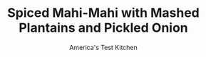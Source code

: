 ---
layout: ../../layouts/MarkdownPostLayout.astro
title: Spiced Mahi-Mahi with Mashed Plantains and Pickled Onion
author: America's Test Kitchen
pubDate: 2023-03-15
description: "Savory mashed plantains perfectly complement jerk-seasoned mahi-mahi in this quick and delicious meal."
image_url: https://res.cloudinary.com/hksqkdlah/image/upload/ar_1:1,c_fill,dpr_2.0,f_auto,fl_lossy.progressive.strip_profile,g_faces:auto,q_auto:low,w_344/SFS_SpicedMahiMahiMashedPlantainsPickledOnions_33_d1l2px
tags: ["Main Courses","Caribbean","Vegetables","Fruit","Fish & Seafood","Light"]
calories: 2335
protein: 44
carbohydrates: 62
fats: 17
fiber: 3
ingredients: ["3 , green plantains, peeled, halved lengthwise, and cut into 1-inch pieces","4 teaspoons, table salt, divided","3 tablespoons, unsalted butter","4 (8-ounce) skinless, mahi-mahi fillet, 1 to 1½ inches thick","2 tablespoons, jerk seasoning","½ teaspoon, pepper","2 tablespoons, vegetable oil","1 recipe, recipe"]
serves: 4
time: "40 minutes"
instructions: ["Place plantains and 2 teaspoons salt in large saucepan, add water to cover by 1 inch, and bring to boil over high heat. Reduce heat to medium and simmer until paring knife can be easily slipped in and out of plantains, 18 to 22 minutes. Reserve 1 cup cooking liquid, drain plantains, and return to pot. Using potato masher, mash plantains until smooth and no lumps remain. Stir in butter, 1 teaspoon salt, and ¾ cup reserved cooking liquid until fully combined. Cover and keep warm. (Adjust plantain consistency with remaining ¼ cup cooking liquid as necessary before serving).","Meanwhile, pat mahi-mahi dry with paper towels and sprinkle with jerk seasoning, pepper, and remaining 1 teaspoon salt. Heat oil in 12-inch nonstick skillet over medium-high heat until just smoking. Add fish and cook until well browned on both sides and registering 140 degrees, 12 to 14 minutes. Serve mahi-mahi with mashed plantains and pickled onion."]
nutrition: ["1660 mg Potassium, K","383 mg Phosphorus, P","72 mg Calcium, Ca","4 mg Iron, Fe","125 mg Magnesium, Mg","1100 mg Sodium, Na","1 mg Zinc, Zn","17 g Total lipid (fat)","14 mg Niacin","7 g Fatty acids, total monounsaturated","2 g Fatty acids, total polyunsaturated","26 mg Vitamin C, total ascorbic acid","188 mg Cholesterol","6 g Fatty acids, total saturated","3 g Fiber, total dietary","47 µg Folate, food","37 g Sugars, total","20 µg Vitamin K (phylloquinone)","336 g Water","62 g Carbohydrate, by difference","47 µg Folate, DFE","44 g Protein","1 mg Vitamin E (alpha-tocopherol)","1 µg Vitamin B-12","1 mg Vitamin B-6","273 µg Vitamin A, RAE","583 kcal Energy","16 g Sugars, added","2335 calories"]
notes: "Garnish with fresh cilantro leaves. We call for green (unripe) plantains here. If your plantains have started to yellow, they will be on the sweeter side."
---